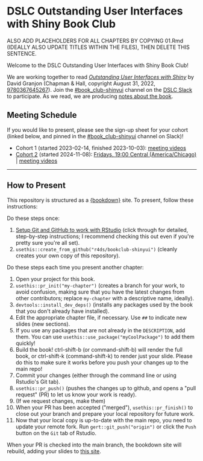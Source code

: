 # DSLC Outstanding User Interfaces with Shiny Book Club

ALSO ADD PLACEHOLDERS FOR ALL CHAPTERS BY COPYING 01.Rmd (IDEALLY ALSO UPDATE TITLES WITHIN THE FILES), THEN DELETE THIS SENTENCE.

Welcome to the DSLC Outstanding User Interfaces with Shiny Book Club!

We are working together to read [_Outstanding User Interfaces with Shiny_](https://unleash-shiny.rinterface.com/index.html) by David Granjon (Chapman & Hall, copyright August 31, 2022, [9780367645267](https://www.routledge.com/Outstanding-User-Interfaces-with-Shiny/Granjon/p/book/9780367645267)).
Join the [#book_club-shinyui](https://dslcio.slack.com/archives/C04JGCCFUJD) channel on the [DSLC Slack](https://dslc.io/join) to participate.
As we read, we are producing [notes about the book](https://dslc.io/shinyui).

## Meeting Schedule

If you would like to present, please see the sign-up sheet for your cohort (linked below, and pinned in the [#book_club-shinyui](https://dslcio.slack.com/archives/C04JGCCFUJD) channel on Slack)!

- Cohort 1 (started 2023-02-14, finished 2023-10-03): [meeting videos](https://youtube.com/playlist?list=PL3x6DOfs2NGj-2gwtHsnJ0CwpoChYjrh6)
- [Cohort 2](https://docs.google.com/spreadsheets/d/1HhA4HMB5LgpyPaF2KZbwwcdtB5RWfZrBbpJ2yXO0E-k/edit?usp=sharing) (started 2024-11-08): [Fridays, 19:00 Central (America/Chicago)](https://www.timeanddate.com/worldclock/converter.html?iso=20241109T010000&p1=24&p2=1440) | [meeting videos](https://www.youtube.com/playlist?list=PL3x6DOfs2NGhoKz3RSvwGxJYoCvE4MbnM)

<hr>


## How to Present

This repository is structured as a [{bookdown}](https://CRAN.R-project.org/package=bookdown) site.
To present, follow these instructions:

Do these steps once:

1. [Setup Git and GitHub to work with RStudio](https://github.com/r4ds/bookclub-setup) (click through for detailed, step-by-step instructions; I recommend checking this out even if you're pretty sure you're all set).
2. `usethis::create_from_github("r4ds/bookclub-shinyui")` (cleanly creates your own copy of this repository).

Do these steps each time you present another chapter:

1. Open your project for this book.
2. `usethis::pr_init("my-chapter")` (creates a branch for your work, to avoid confusion, making sure that you have the latest changes from other contributors; replace `my-chapter` with a descriptive name, ideally).
3. `devtools::install_dev_deps()` (installs any packages used by the book that you don't already have installed).
4. Edit the appropriate chapter file, if necessary. Use `##` to indicate new slides (new sections).
5. If you use any packages that are not already in the `DESCRIPTION`, add them. You can use `usethis::use_package("myCoolPackage")` to add them quickly!
6. Build the book! ctrl-shift-b (or command-shift-b) will render the full book, or ctrl-shift-k (command-shift-k) to render just your slide. Please do this to make sure it works before you push your changes up to the main repo!
7. Commit your changes (either through the command line or using Rstudio's Git tab).
8. `usethis::pr_push()` (pushes the changes up to github, and opens a "pull request" (PR) to let us know your work is ready).
9. (If we request changes, make them)
10. When your PR has been accepted ("merged"), `usethis::pr_finish()` to close out your branch and prepare your local repository for future work.
11. Now that your local copy is up-to-date with the main repo, you need to update your remote fork. Run `gert::git_push("origin")` or click the `Push` button on the `Git` tab of Rstudio.

When your PR is checked into the main branch, the bookdown site will rebuild, adding your slides to [this site](https://dslc.io/shinyui).

